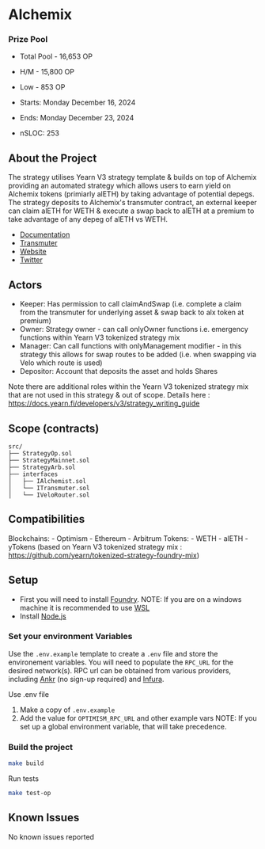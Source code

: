 # Alchemix


### Prize Pool 

- Total Pool - 16,653 OP
- H/M -  15,800 OP
- Low - 853 OP

- Starts: Monday December 16, 2024 
- Ends: Monday December 23, 2024

- nSLOC: 253

[//]: # (contest-details-open)

## About the Project

The strategy utilises Yearn V3 strategy template & builds on top of Alchemix providing an automated strategy which allows users to earn yield on Alchemix tokens (primiarly alETH) by taking advantage of potential depegs. The strategy deposits to Alchemix's transmuter contract, an external keeper can claim alETH for WETH & execute a swap back to alETH at a premium to take advantage of any depeg of alETH vs WETH. 


- [Documentation](https://docs.alchemix.fi/)
- [Transmuter](https://docs.alchemix.fi/alchemix-ecosystem/transmuter)
- [Website](https://alchemix.fi/)
- [Twitter](www.twitter.com/AlchemixFi)

## Actors


- Keeper: Has permission to call claimAndSwap (i.e. complete a claim from the transmuter for underlying asset & swap back to alx token at premium)
- Owner: Strategy owner - can call onlyOwner functions i.e. emergency functions within Yearn V3 tokenized strategy mix
- Manager: Can call functions with onlyManagement modifier - in this strategy this allows for swap routes to be added (i.e. when swapping via Velo which route is used)
- Depositor: Account that deposits the asset and holds Shares

Note there are additional roles within the Yearn V3 tokenized strategy mix that are not used in this strategy & out of scope.
Details here : https://docs.yearn.fi/developers/v3/strategy_writing_guide

[//]: # (contest-details-close)

[//]: # (scope-open)

## Scope (contracts)

```
src/
├── StrategyOp.sol
├── StrategyMainnet.sol
├── StrategyArb.sol
├── interfaces
│   ├── IAlchemist.sol
│   └── ITransmuter.sol
│   └── IVeloRouter.sol
```

## Compatibilities

Blockchains:
    - Optimism
    - Ethereum
    - Arbitrum
Tokens:
    - WETH
    - alETH
    - yTokens (based on Yearn V3 tokenized strategy mix : https://github.com/yearn/tokenized-strategy-foundry-mix)


[//]: # (scope-close)

[//]: # (getting-started-open)

## Setup

- First you will need to install [Foundry](https://book.getfoundry.sh/getting-started/installation).
NOTE: If you are on a windows machine it is recommended to use [WSL](https://learn.microsoft.com/en-us/windows/wsl/install)
- Install [Node.js](https://nodejs.org/en/download/package-manager/)

### Set your environment Variables

Use the `.env.example` template to create a `.env` file and store the environement variables. You will need to populate the `RPC_URL` for the desired network(s). RPC url can be obtained from various providers, including [Ankr](https://www.ankr.com/rpc/) (no sign-up required) and [Infura](https://infura.io/).

Use .env file

1. Make a copy of `.env.example`
2. Add the value for `OPTIMISM_RPC_URL` and other example vars
     NOTE: If you set up a global environment variable, that will take precedence.

### Build the project

```sh
make build
```

Run tests

```sh
make test-op
```

[//]: # (getting-started-close)

[//]: # (known-issues-open)

## Known Issues

No known issues reported

[//]: # (known-issues-close)
